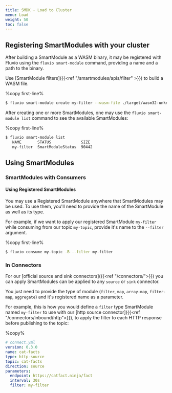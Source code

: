 ```yaml
---
title: SMDK - Load to Cluster
menu: Load
weight: 50
toc: false
---
```



## Registering SmartModules with your cluster

After building a SmartModule as a WASM binary, it may be registered with Fluvio using
the `fluvio smart-module` command, providing a name and a path to the binary.

Use [SmartModule filters]({{<ref "/smartmodules/apis/filter" >}}) to build a WASM file.

%copy first-line%
```bash
$ fluvio smart-module create my-filter --wasm-file ./target/wasm32-unknown-unknown/release/my_filter.wasm
```

After creating one or more SmartModules, one may use the `fluvio smart-module list` command
to see the available SmartModules:

%copy first-line%
```bash
$ fluvio smart-module list
   NAME       STATUS             SIZE
   my-filter  SmartModuleStatus  90442
```

## Using SmartModules

### SmartModules with Consumers

#### Using Registered SmartModules
You may use a Registered SmartModule anywhere that SmartModules may be used. To use them,
you'll need to provide the name of the SmartModule as well as its type. 

For example, if we want to apply our registered SmartModule `my-filter` while consuming from our topic `my-topic`,
provide it's name to the `--filter` argument.

%copy first-line%
```bash
$ fluvio consume my-topic -B --filter my-filter
```


### In Connectors

For our [official source and sink connectors]({{<ref "/connectors/">}}) you can apply SmartModules can be applied to any `source` or `sink` connector.

You just need to provide the type of module (`filter`, `map`, `array-map`, `filter-map`, `aggregate`) and it's registered name as a parameter.

For example, this is how you would define a `filter` type SmartModule named `my-filter` to use with our [http source connector]({{<ref "/connectors/inbound/http">}}), to apply the filter to each HTTP response before publishing to the topic:

%copy%
```yaml
# connect.yml
version: 0.3.0
name: cat-facts
type: http-source
topic: cat-facts
direction: source
parameters:
  endpoint: https://catfact.ninja/fact
  interval: 30s
  filter: my-filter 
```
